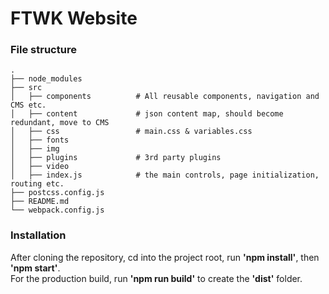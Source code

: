 
FTWK Website
============================


### File structure

    .
    ├── node_modules            
    ├── src  
    │   ├── components          # All reusable components, navigation and CMS etc.      
    │   ├── content             # json content map, should become redundant, move to CMS
    │   ├── css                 # main.css & variables.css
    │   ├── fonts
    │   ├── img
    │   ├── plugins             # 3rd party plugins
    │   ├── video
    │   ├── index.js            # the main controls, page initialization, routing etc.
    ├── postcss.config.js
    ├── README.md
    └── webpack.config.js


### Installation

After cloning the repository, cd into the project root, run <b>'npm install'</b>, then <b>'npm start'</b>.<br>
For the production build, run <b>'npm run build'</b> to create the <b>'dist'</b> folder.
